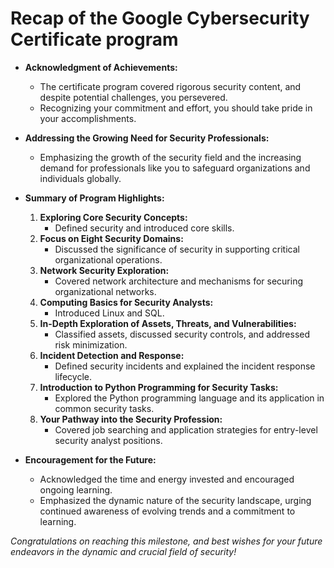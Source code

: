 # Recap of the Google Cybersecurity Certificate program

- **Acknowledgment of Achievements:**
    - The certificate program covered rigorous security content, and despite potential challenges, you persevered.
    - Recognizing your commitment and effort, you should take pride in your accomplishments.

- **Addressing the Growing Need for Security Professionals:**
    - Emphasizing the growth of the security field and the increasing demand for professionals like you to safeguard organizations and individuals globally.
- **Summary of Program Highlights:**
    1. **Exploring Core Security Concepts:**
        - Defined security and introduced core skills.
    2. **Focus on Eight Security Domains:**
        - Discussed the significance of security in supporting critical organizational operations.
    3. **Network Security Exploration:**
        - Covered network architecture and mechanisms for securing organizational networks.
    4. **Computing Basics for Security Analysts:**
        - Introduced Linux and SQL.
    5. **In-Depth Exploration of Assets, Threats, and Vulnerabilities:**
        - Classified assets, discussed security controls, and addressed risk minimization.
    6. **Incident Detection and Response:**
        - Defined security incidents and explained the incident response lifecycle.
    7. **Introduction to Python Programming for Security Tasks:**
        - Explored the Python programming language and its application in common security tasks.
    8. **Your Pathway into the Security Profession:**
        - Covered job searching and application strategies for entry-level security analyst positions.
- **Encouragement for the Future:**
    - Acknowledged the time and energy invested and encouraged ongoing learning.
    - Emphasized the dynamic nature of the security landscape, urging continued awareness of evolving trends and a commitment to learning.

*Congratulations on reaching this milestone, and best wishes for your future endeavors in the dynamic and crucial field of security!*
